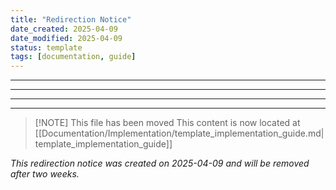 ```yaml
---
title: "Redirection Notice"
date_created: 2025-04-09
date_modified: 2025-04-09
status: template
tags: [documentation, guide]
---
```


---

---

---

---

> [!NOTE] This file has been moved
> This content is now located at [[Documentation/Implementation/template_implementation_guide.md|template_implementation_guide]]

*This redirection notice was created on 2025-04-09 and will be removed after two weeks.*
